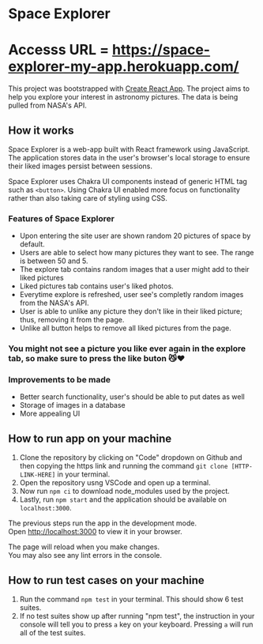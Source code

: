 # Space Explorer 

# Accesss URL = https://space-explorer-my-app.herokuapp.com/

This project was bootstrapped with [Create React App](https://github.com/facebook/create-react-app). The project aims to help you explore your interest in astronomy pictures. The data is being pulled from NASA's API. 

## How it works

Space Explorer is a web-app built with React framework using JavaScript. The application stores data in the user's browser's local storage to ensure their liked images persist between sessions. 

Space Explorer uses Chakra UI components instead of generic HTML tag such as ```<button>```. Using Chakra UI enabled more focus on functionality rather than also taking care of styling using CSS.

### Features of Space Explorer

* Upon entering the site user are shown random 20 pictures of space by default. 
* Users are able to select how many pictures they want to see. The range is between 50 and 5.
* The explore tab contains random images that a user might add to their liked pictures
* Liked pictures tab contains user's liked photos.
* Everytime explore is refreshed, user see's completly random images from the NASA's API.
* User is able to unlike any picture they don't like in their liked picture; thus, removing it from the page. 
* Unlike all button helps to remove all liked pictures from the page.
  
### You might not see a picture you like ever again in the explore tab, so make sure to press the like buton 😼❤️ 

### Improvements to be made

* Better search functionality, user's should be able to put dates as well
* Storage of images in a database
* More appealing UI

## How to run app on your machine

1) Clone the repository by clicking on "Code" dropdown on Github and then copying the https link and running the command ```git clone [HTTP-LINK-HERE]``` in your terminal.
2) Open the repository usng VSCode and open up a terminal.
3) Now run ```npm ci``` to download node_modules used by the project.
4) Lastly, run ```npm start``` and the application should be available on ```localhost:3000```.

The previous steps run the app in the development mode.\
Open [http://localhost:3000](http://localhost:3000) to view it in your browser.

The page will reload when you make changes.\
You may also see any lint errors in the console.

## How to run test cases on your machine

1) Run the command ```npm test``` in your terminal. This should show 6 test suites.
2) If no test suites show up after running "npm test", the instruction in your console will tell you to press ```a``` key on your keyboard. Pressing ```a``` will run all of the test suites.
